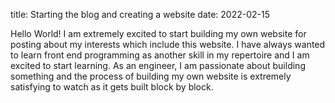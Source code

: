 title: Starting the blog and creating a website
date: 2022-02-15

Hello World! I am extremely excited to start building my own website for posting about my interests which include this website. 
I have always wanted to learn front end programming as another skill in my repertoire and I am excited to start learning.
As an engineer, I am passionate about building something and the process of building my own website is extremely satisfying to watch as it gets built block by block.
